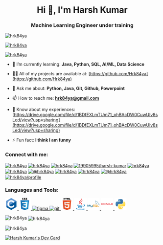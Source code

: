 <h1 align="center">Hi 👋, I'm Harsh Kumar</h1>
<h3 align="center">Machine Learning Engineer under training</h3>

<p align="left"> <img src="https://komarev.com/ghpvc/?username=hrk84ya&label=Profile%20views&color=0e75b6&style=flat" alt="hrk84ya" /> </p>

<p align="left"> <a href="https://github.com/ryo-ma/github-profile-trophy"><img src="https://github-profile-trophy.vercel.app/?username=hrk84ya" alt="hrk84ya" /></a> </p>

<p align="left"> <a href="https://twitter.com/hrk84ya" target="blank"><img src="https://img.shields.io/twitter/follow/hrk84ya?logo=twitter&style=for-the-badge" alt="hrk84ya" /></a> </p>

- 🌱 I’m currently learning: **Java, Python, SQL, AI/ML, Data Science**

- 👨‍💻 All of my projects are available at: [https://github.com/Hrk84ya](https://github.com/Hrk84ya)

- 💬 Ask me about: **Python, Java, Git, Github, Powerpoint**

- 📫 How to reach me: **hrk84ya@gmail.com**

- 📄 Know about my experiences: [https://drive.google.com/file/d/1BDfEXLmTUm71_ohBAcDW0CuwUlv8sLed/view?usp=sharing](https://drive.google.com/file/d/1BDfEXLmTUm71_ohBAcDW0CuwUlv8sLed/view?usp=sharing)

- ⚡ Fun fact: **I think I am funny**

<h3 align="left">Connect with me:</h3>
<p align="left">
<a href="https://dev.to/hrk84ya" target="blank"><img align="center" src="https://raw.githubusercontent.com/rahuldkjain/github-profile-readme-generator/master/src/images/icons/Social/devto.svg" alt="hrk84ya" height="30" width="40" /></a>
<a href="https://twitter.com/hrk84ya" target="blank"><img align="center" src="https://raw.githubusercontent.com/rahuldkjain/github-profile-readme-generator/master/src/images/icons/Social/twitter.svg" alt="hrk84ya" height="30" width="40" /></a>
<a href="https://linkedin.com/in/hrk84ya" target="blank"><img align="center" src="https://raw.githubusercontent.com/rahuldkjain/github-profile-readme-generator/master/src/images/icons/Social/linked-in-alt.svg" alt="hrk84ya" height="30" width="40" /></a>
<a href="https://stackoverflow.com/users/19905995/harsh-kumar" target="blank"><img align="center" src="https://raw.githubusercontent.com/rahuldkjain/github-profile-readme-generator/master/src/images/icons/Social/stack-overflow.svg" alt="19905995/harsh-kumar" height="30" width="40" /></a>
<a href="https://kaggle.com/hrk84ya" target="blank"><img align="center" src="https://raw.githubusercontent.com/rahuldkjain/github-profile-readme-generator/master/src/images/icons/Social/kaggle.svg" alt="hrk84ya" height="30" width="40" /></a>
<a href="https://instagram.com/hrk84ya" target="blank"><img align="center" src="https://raw.githubusercontent.com/rahuldkjain/github-profile-readme-generator/master/src/images/icons/Social/instagram.svg" alt="hrk84ya" height="30" width="40" /></a>
<a href="https://medium.com/@hrk84ya" target="blank"><img align="center" src="https://raw.githubusercontent.com/rahuldkjain/github-profile-readme-generator/master/src/images/icons/Social/medium.svg" alt="@hrk84ya" height="30" width="40" /></a>
<a href="https://www.hackerrank.com/hrk84ya" target="blank"><img align="center" src="https://raw.githubusercontent.com/rahuldkjain/github-profile-readme-generator/master/src/images/icons/Social/hackerrank.svg" alt="hrk84ya" height="30" width="40" /></a>
<a href="https://www.leetcode.com/hrk84ya" target="blank"><img align="center" src="https://raw.githubusercontent.com/rahuldkjain/github-profile-readme-generator/master/src/images/icons/Social/leet-code.svg" alt="hrk84ya" height="30" width="40" /></a>
<a href="https://www.hackerearth.com/@hrk84ya" target="blank"><img align="center" src="https://raw.githubusercontent.com/rahuldkjain/github-profile-readme-generator/master/src/images/icons/Social/hackerearth.svg" alt="@hrk84ya" height="30" width="40" /></a>
<a href="https://auth.geeksforgeeks.org/user/hrk84ya/profile" target="blank"><img align="center" src="https://raw.githubusercontent.com/rahuldkjain/github-profile-readme-generator/master/src/images/icons/Social/geeks-for-geeks.svg" alt="hrk84ya/profile" height="30" width="40" /></a>
</p>

<h3 align="left">Languages and Tools:</h3>
<p align="left"> <a href="https://www.cprogramming.com/" target="_blank" rel="noreferrer"> <img src="https://raw.githubusercontent.com/devicons/devicon/master/icons/c/c-original.svg" alt="c" width="40" height="40"/> </a> <a href="https://www.w3schools.com/css/" target="_blank" rel="noreferrer"> <img src="https://raw.githubusercontent.com/devicons/devicon/master/icons/css3/css3-original-wordmark.svg" alt="css3" width="40" height="40"/> </a> <a href="https://www.figma.com/" target="_blank" rel="noreferrer"> <img src="https://www.vectorlogo.zone/logos/figma/figma-icon.svg" alt="figma" width="40" height="40"/> </a> <a href="https://git-scm.com/" target="_blank" rel="noreferrer"> <img src="https://www.vectorlogo.zone/logos/git-scm/git-scm-icon.svg" alt="git" width="40" height="40"/> </a> <a href="https://www.w3.org/html/" target="_blank" rel="noreferrer"> <img src="https://raw.githubusercontent.com/devicons/devicon/master/icons/html5/html5-original-wordmark.svg" alt="html5" width="40" height="40"/> </a> <a href="https://www.java.com" target="_blank" rel="noreferrer"> <img src="https://raw.githubusercontent.com/devicons/devicon/master/icons/java/java-original.svg" alt="java" width="40" height="40"/> </a> <a href="https://www.mysql.com/" target="_blank" rel="noreferrer"> <img src="https://raw.githubusercontent.com/devicons/devicon/master/icons/mysql/mysql-original-wordmark.svg" alt="mysql" width="40" height="40"/> </a> <a href="https://www.oracle.com/" target="_blank" rel="noreferrer"> <img src="https://raw.githubusercontent.com/devicons/devicon/master/icons/oracle/oracle-original.svg" alt="oracle" width="40" height="40"/> </a> <a href="https://www.python.org" target="_blank" rel="noreferrer"> <img src="https://raw.githubusercontent.com/devicons/devicon/master/icons/python/python-original.svg" alt="python" width="40" height="40"/> </a> </p>

<p><img align="left" src="https://github-readme-stats.vercel.app/api/top-langs?username=hrk84ya&show_icons=true&locale=en&layout=compact" alt="hrk84ya" /></p>

<p>&nbsp;<img align="center" src="https://github-readme-stats.vercel.app/api?username=hrk84ya&show_icons=true&locale=en" alt="hrk84ya" /></p>

<p><img align="center" src="https://github-readme-streak-stats.herokuapp.com/?user=hrk84ya&" alt="hrk84ya" /></p>

<a href="https://app.daily.dev/hrk84ya"><img src="https://api.daily.dev/devcards/v2/InW089eIcVnLI5NtYB0rB.png?type=default&r=8my" width="356" alt="Harsh Kumar's Dev Card"/></a>

